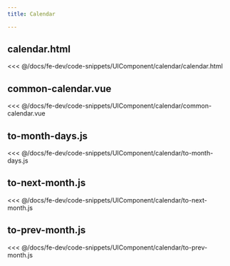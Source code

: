 ```yaml
---
title: Calendar

---
```


## calendar.html
<<< @/docs/fe-dev/code-snippets/UIComponent/calendar/calendar.html

## common-calendar.vue
<<< @/docs/fe-dev/code-snippets/UIComponent/calendar/common-calendar.vue

## to-month-days.js
<<< @/docs/fe-dev/code-snippets/UIComponent/calendar/to-month-days.js

## to-next-month.js
<<< @/docs/fe-dev/code-snippets/UIComponent/calendar/to-next-month.js

## to-prev-month.js
<<< @/docs/fe-dev/code-snippets/UIComponent/calendar/to-prev-month.js

